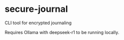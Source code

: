 # secure-journal

CLI tool for encrypted journaling

Requires Ollama with deepseek-r1 to be running locally.
